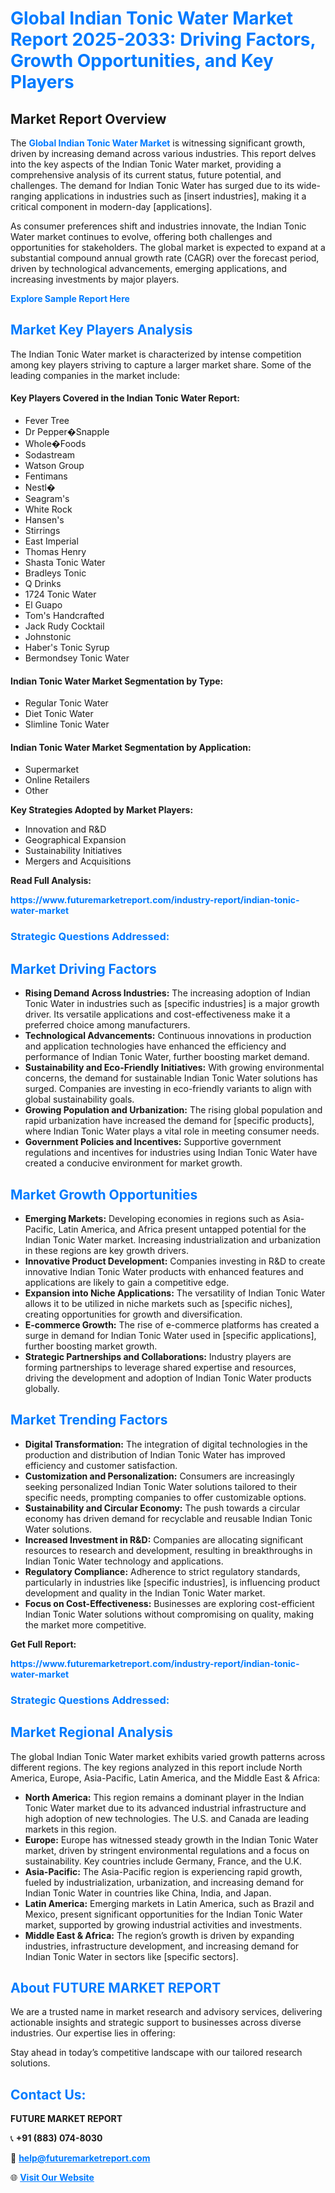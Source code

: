 <h1 style="color: #007BFF;">Global Indian Tonic Water Market Report 2025-2033: Driving Factors, Growth Opportunities, and Key Players</h1>

<section id="overview">
<h2>Market Report Overview</h2>
<p>The <a href="https://www.futuremarketreport.com/industry-report/indian-tonic-water-market" style="color: #007BFF; text-decoration: none;"><strong>Global Indian Tonic Water Market</strong></a> is witnessing significant growth, driven by increasing demand across various industries. This report delves into the key aspects of the Indian Tonic Water market, providing a comprehensive analysis of its current status, future potential, and challenges. The demand for Indian Tonic Water has surged due to its wide-ranging applications in industries such as [insert industries], making it a critical component in modern-day [applications].</p>
<p>As consumer preferences shift and industries innovate, the Indian Tonic Water market continues to evolve, offering both challenges and opportunities for stakeholders. The global market is expected to expand at a substantial compound annual growth rate (CAGR) over the forecast period, driven by technological advancements, emerging applications, and increasing investments by major players.</p>
</section>

<section id="overview">
<p><a href="https://www.futuremarketreport.com/request-sample/reportId=90741" style="color: #007BFF; text-decoration: none;"><strong>Explore Sample Report Here</strong></a></p>
</section>

<section id="key-players">
<h2 style="color: #007BFF;">Market Key Players Analysis</h2>
<p>The Indian Tonic Water market is characterized by intense competition among key players striving to capture a larger market share. Some of the leading companies in the market include:</p>
<h4>Key Players Covered in the Indian Tonic Water Report:</h4>
<ul><li>Fever Tree</li><li>Dr Pepper�Snapple</li><li>Whole�Foods</li><li>Sodastream</li><li>Watson Group</li><li>Fentimans</li><li>Nestl�</li><li>Seagram&#039;s</li><li>White Rock</li><li>Hansen&#039;s</li><li>Stirrings</li><li>East Imperial</li><li>Thomas Henry</li><li>Shasta Tonic Water</li><li>Bradleys Tonic</li><li>Q Drinks</li><li>1724 Tonic Water</li><li>El Guapo</li><li>Tom&#039;s Handcrafted</li><li>Jack Rudy Cocktail</li><li>Johnstonic</li><li>Haber&#039;s Tonic Syrup</li><li>Bermondsey Tonic Water</li></ul>
<h4>Indian Tonic Water Market Segmentation by Type:</h4>
<ul><li>Regular Tonic Water</li><li>Diet Tonic Water</li><li>Slimline Tonic Water</li></ul>

<h4>Indian Tonic Water Market Segmentation by Application:</h4>
<ul><li>Supermarket</li><li>Online Retailers</li><li>Other</li></ul>
<p><strong>Key Strategies Adopted by Market Players:</strong></p>
<ul>
<li>Innovation and R&D</li>
<li>Geographical Expansion</li>
<li>Sustainability Initiatives</li>
<li>Mergers and Acquisitions</li>
</ul>
</section>

<section>
<p><strong>Read Full Analysis: </strong></p><a href="https://www.futuremarketreport.com/industry-report/indian-tonic-water-market" style="color: #007BFF; text-decoration: none;"><strong>https://www.futuremarketreport.com/industry-report/indian-tonic-water-market</strong></a>
<h3 style="color: #007BFF;">Strategic Questions Addressed:</h3>
</section>

<section id="driving-factors">
<h2 style="color: #007BFF;">Market Driving Factors</h2>
<ul>
<li><strong>Rising Demand Across Industries:</strong> The increasing adoption of Indian Tonic Water in industries such as [specific industries] is a major growth driver. Its versatile applications and cost-effectiveness make it a preferred choice among manufacturers.</li>
<li><strong>Technological Advancements:</strong> Continuous innovations in production and application technologies have enhanced the efficiency and performance of Indian Tonic Water, further boosting market demand.</li>
<li><strong>Sustainability and Eco-Friendly Initiatives:</strong> With growing environmental concerns, the demand for sustainable Indian Tonic Water solutions has surged. Companies are investing in eco-friendly variants to align with global sustainability goals.</li>
<li><strong>Growing Population and Urbanization:</strong> The rising global population and rapid urbanization have increased the demand for [specific products], where Indian Tonic Water plays a vital role in meeting consumer needs.</li>
<li><strong>Government Policies and Incentives:</strong> Supportive government regulations and incentives for industries using Indian Tonic Water have created a conducive environment for market growth.</li>
</ul>
</section>

<section id="growth-opportunities">
<h2 style="color: #007BFF;">Market Growth Opportunities</h2>
<ul>
<li><strong>Emerging Markets:</strong> Developing economies in regions such as Asia-Pacific, Latin America, and Africa present untapped potential for the Indian Tonic Water market. Increasing industrialization and urbanization in these regions are key growth drivers.</li>
<li><strong>Innovative Product Development:</strong> Companies investing in R&D to create innovative Indian Tonic Water products with enhanced features and applications are likely to gain a competitive edge.</li>
<li><strong>Expansion into Niche Applications:</strong> The versatility of Indian Tonic Water allows it to be utilized in niche markets such as [specific niches], creating opportunities for growth and diversification.</li>
<li><strong>E-commerce Growth:</strong> The rise of e-commerce platforms has created a surge in demand for Indian Tonic Water used in [specific applications], further boosting market growth.</li>
<li><strong>Strategic Partnerships and Collaborations:</strong> Industry players are forming partnerships to leverage shared expertise and resources, driving the development and adoption of Indian Tonic Water products globally.</li>
</ul>
</section>

<section id="trending-factors">
<h2 style="color: #007BFF;">Market Trending Factors</h2>
<ul>
<li><strong>Digital Transformation:</strong> The integration of digital technologies in the production and distribution of Indian Tonic Water has improved efficiency and customer satisfaction.</li>
<li><strong>Customization and Personalization:</strong> Consumers are increasingly seeking personalized Indian Tonic Water solutions tailored to their specific needs, prompting companies to offer customizable options.</li>
<li><strong>Sustainability and Circular Economy:</strong> The push towards a circular economy has driven demand for recyclable and reusable Indian Tonic Water solutions.</li>
<li><strong>Increased Investment in R&D:</strong> Companies are allocating significant resources to research and development, resulting in breakthroughs in Indian Tonic Water technology and applications.</li>
<li><strong>Regulatory Compliance:</strong> Adherence to strict regulatory standards, particularly in industries like [specific industries], is influencing product development and quality in the Indian Tonic Water market.</li>
<li><strong>Focus on Cost-Effectiveness:</strong> Businesses are exploring cost-efficient Indian Tonic Water solutions without compromising on quality, making the market more competitive.</li>
</ul>
</section>

<section>
<p><strong>Get Full Report: </strong></p><a href="https://www.futuremarketreport.com/industry-report/indian-tonic-water-market" style="color: #007BFF; text-decoration: none;"><strong>https://www.futuremarketreport.com/industry-report/indian-tonic-water-market</strong></a>
<h3 style="color: #007BFF;">Strategic Questions Addressed:</h3>
</section>


<section id="regional-analysis">
<h2 style="color: #007BFF;">Market Regional Analysis</h2>
<p>The global Indian Tonic Water market exhibits varied growth patterns across different regions. The key regions analyzed in this report include North America, Europe, Asia-Pacific, Latin America, and the Middle East & Africa:</p>
<ul>
<li><strong>North America:</strong> This region remains a dominant player in the Indian Tonic Water market due to its advanced industrial infrastructure and high adoption of new technologies. The U.S. and Canada are leading markets in this region.</li>
<li><strong>Europe:</strong> Europe has witnessed steady growth in the Indian Tonic Water market, driven by stringent environmental regulations and a focus on sustainability. Key countries include Germany, France, and the U.K.</li>
<li><strong>Asia-Pacific:</strong> The Asia-Pacific region is experiencing rapid growth, fueled by industrialization, urbanization, and increasing demand for Indian Tonic Water in countries like China, India, and Japan.</li>
<li><strong>Latin America:</strong> Emerging markets in Latin America, such as Brazil and Mexico, present significant opportunities for the Indian Tonic Water market, supported by growing industrial activities and investments.</li>
<li><strong>Middle East & Africa:</strong> The region’s growth is driven by expanding industries, infrastructure development, and increasing demand for Indian Tonic Water in sectors like [specific sectors].</li>
</ul>
</section>

<footer>
<h2 style="color: #007BFF;">About FUTURE MARKET REPORT</h2>
<p>We are a trusted name in market research and advisory services, delivering actionable insights and strategic support to businesses across diverse industries. Our expertise lies in offering:</p>

<p>Stay ahead in today’s competitive landscape with our tailored research solutions.</p>

<h2 style="color: #007BFF;">Contact Us:</h2>
<p><strong>FUTURE MARKET REPORT</strong></p>
<p>📞 <strong>+91 (883) 074-8030</strong></p>
<p>📧 <strong><a href="mailto:help@futuremarketreport.com" style="color: #007BFF;">help@futuremarketreport.com</a></strong></p>
<p>🌐 <strong><a href="https://www.futuremarketreport.com/" style="color: #007BFF;">Visit Our Website</a></strong></p>
</footer>